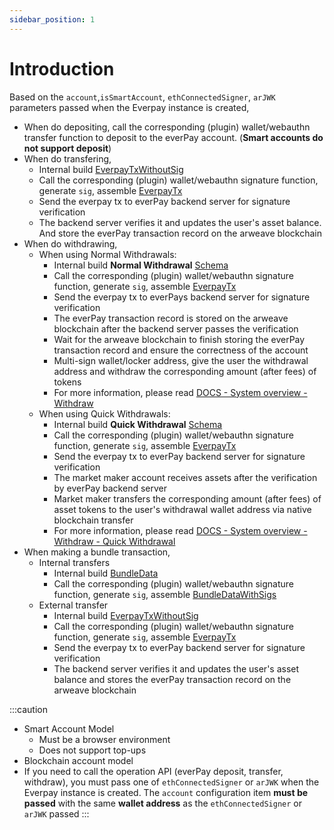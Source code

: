 ```yaml
---
sidebar_position: 1
---
```


# Introduction

Based on the `account`,`isSmartAccount`, `ethConnectedSigner`, `arJWK` parameters passed when the Everpay instance is created,

* When do depositing, call the corresponding (plugin) wallet/webauthn transfer function to deposit to the everPay account. (**Smart accounts do not support deposit**)
* When do transfering,
  * Internal build [EverpayTxWithoutSig](../types#everpaytxwithoutsig)
  * Call the corresponding (plugin) wallet/webauthn signature function, generate `sig`, assemble [EverpayTx](../types#everpaytx)
  * Send the everpay tx to everPay backend server for signature verification
  * The backend server verifies it and updates the user's asset balance. And store the everPay transaction record on the arweave blockchain
* When do withdrawing,
  * When using Normal Withdrawals:
    * Internal build **Normal Withdrawal** [Schema](../../../dive/withdraw#schema)
    * Call the corresponding (plugin) wallet/webauthn signature function, generate `sig`, assemble [EverpayTx](../types#everpaytx)
    * Send the everpay tx to everPays backend server for signature verification
    * The everPay transaction record is stored on the arweave blockchain after the backend server passes the verification
    * Wait for the arweave blockchain to finish storing the everPay transaction record and ensure the correctness of the account
    * Multi-sign wallet/locker address, give the user the withdrawal address and withdraw the corresponding amount (after fees) of tokens
    * For more information, please read [DOCS - System overview - Withdraw](../../../dive/withdraw)
  * When using Quick Withdrawals:
    * Internal build **Quick Withdrawal** [Schema](../../../dive/withdraw#schema-1)
    * Call the corresponding (plugin) wallet/webauthn signature function, generate `sig`, assemble [EverpayTx](../types#everpaytx)
    * Send the everpay tx to everPay backend server for signature verification
    * The market maker account receives assets after the verification by everPay backend server
    * Market maker transfers the corresponding amount (after fees) of asset tokens to the user's withdrawal wallet address via native blockchain transfer
    * For more information, please read [DOCS - System overview - Withdraw - Quick Withdrawal](../../../dive/withdraw#quick-withdrawal)
* When making a bundle transaction,
  * Internal transfers
    * Internal build [BundleData](../types/#bundledata)
    * Call the corresponding (plugin) wallet/webauthn signature function, generate `sig`, assemble [BundleDataWithSigs](../types#bundledatawithsigs)
  * External transfer
    * Internal build [EverpayTxWithoutSig](../types#everpaytxwithoutsig)
    * Call the corresponding (plugin) wallet/webauthn signature function, generate `sig`, assemble [EverpayTx](../types#everpaytx)
    * Send the everpay tx to everPay backend server for signature verification
    * The backend server verifies it and updates the user's asset balance and stores the everPay transaction record on the arweave blockchain



:::caution

* Smart Account Model
  * Must be a browser environment
  * Does not support top-ups
* Blockchain account model
* If you need to call the operation API (everPay deposit, transfer, withdraw), you must pass one of `ethConnectedSigner` or `arJWK` when the Everpay instance is created. The `account` configuration item **must be passed** with the same **wallet address** as the `ethConnectedSigner` or `arJWK` passed
:::
